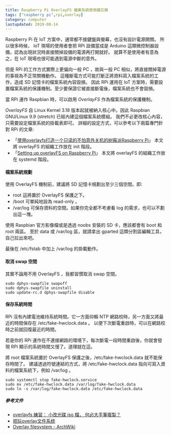 ```yaml
---
title: Raspberry Pi OverlayFS 檔案系統使用備忘錄
tags: ["raspberry pi",rpi,overlay]
category: computer
lastupdated: 2019-08-14
---
```


Raspberry Pi 在 IoT 方案中，通常都不接鍵盤與螢幕，也沒有設計電源開關。
所以很多時候， IoT 現場的使用者會把 RPi 設備當成是 Arduino 這類微控制器設備，認為出現狀況時直接關掉設備的電源再打開就好。
就算不是使用者有意為之，在 IoT 現場也很可能遇到電源中斷的意外。

但是 RPi 的工作方式實際上更偏向一般 PC ，故與一般 PC 相似，將直接關掉電源的事視為不正常關機動作。
這種斷電方式可能打斷正將資料寫入檔案系統的工作，造成 SD 記憶卡的檔案系統內容毀損。
因此 RPi 運用在 IoT 方案時，需要設置檔案系統的保護機制。至少要保證它被直接斷電後，檔案系統也不會毀損。

當 RPi 運作 Raspbian 時，可以啟用 *OverlayFS* 作為檔案系統的保護機制。

<!--more-->

*OverlayFS* 自 Linux Kernel 3.18 版本起就被納入核心中。因此 Raspbian GNU/Linux 9.9 (stretch) 已經內建這個檔案系統模組。
我們不必更改核心內容，只需要設定檔案系統的掛載表即可。
詳細的設定方式，可以參考以下兩篇專門針對 RPi 的文章:

* 「[使用overlayfs打造一个只读的不怕意外关机的树莓派Raspberry Pi](https://blog.csdn.net/zhufu86/article/details/78906046)」
  本文將 overlayFS 的組織工作放在 init 階段。
* 「[Setting up overlayFS on Raspberry Pi](https://www.domoticz.com/wiki/Setting_up_overlayFS_on_Raspberry_Pi)」
  本文將 overlayFS 的組織工作放在 systemd 階段。

#### 檔案系統規劃

使用 OverlayFS 機制前，建議將 SD 記憶卡規劃出至少三個空間。即:

* root
  這將置於 OverlayFS 保護之下。
* /boot
  可單純地設為 read-only 。
* /var/log
  可保存資料的空間。如果你完全都不考慮看 log 的需求，也可以不劃出這一塊。

使用 Raspbian 官方影像檔或是透過 noobs 安裝的 SD 卡，應該都會有 boot 和 root 兩區。
至於 data 或 /var/log 區，就請拿出 gparted 這類分割區編輯工具，自己拉出來吧。

最後在 /etc/fstab 中加上 /var/log 的掛載動作。

#### 取消 swap 空間

其實不論用不用 OverlayFS ，我都習慣取消 swap 空間。

```term
sudo dphys-swapfile swapoff
sudo dphys-swapfile uninstall
sudo update-rc.d dphys-swapfile disable
```

#### 保存系統時間

RPi 沒有內建電池維持系統時間。它一方面仰賴 NTP 網路校時，另一方面又將最近的時間保存在 /etc/fake-hwclock.data 。
以便下次斷電重啟時，可以在網路校時之前就回復最近的時間。

若是你的 RPi 運作在不連接網路的環境下，每次斷電一段時間重啟後，你就會發現 RPi 顯示的系統時間又慢了。道理就在這。

將 root 檔案系統置於 OverlayFS 保護之後，/etc/fake-hwclock.data 就不能保存時間了。
建議透過符號連結的方式，將 /etc/fake-hwclock.data 指向可寫入資料的檔案系統下，例如 /var/log 。

```term
sudo systemctl stop fake-hwclock.service
sudo mv /etc/fake-hwclock.data /var/log/fake-hwclock.data
sudo ln -s /var/log/fake-hwclock.data /etc/fake-hwclock.data
```

##### 參考文件

* [overlayfs 練習： 小改光碟 iso 檔， 何必大手筆複製？](https://newtoypia.blogspot.com/2018/04/overlayfs.html)
* [把玩overlay文件系统](http://blog.lucode.net/linux/play-with-overlayfs.html)
* [Overlay filesystem - ArchWiki](https://wiki.archlinux.org/index.php/Overlay_filesystem)
